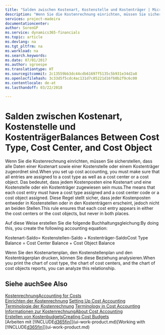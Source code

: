 ```yaml
---
title: "Salden zwischen Kostenart, Kostenstelle und Kostenträger | Microsoft Docs"
description: "Wenn Sie die Kostenrechnung einrichten, müssen Sie sicherstellen, dass alle Daten einer Kostenart sowie einer Kostenstelle oder einem Kostenträger zugeordnet sind. Das bedeutet, dass jedem Kostenposten eine Kostenart und eine Kostenstelle oder ein Kostenträger zugewiesen sein muss. Diese Regel stellt sicher, dass jeder Kostenposten entweder in Kostenstellen oder in den Kostenträgern erscheint, jedoch nicht an beiden Stellen."
services: project-madeira
documentationcenter: 
author: SorenGP
ms.service: dynamics365-financials
ms.topic: article
ms.devlang: na
ms.tgt_pltfrm: na
ms.workload: na
ms.search.keywords: 
ms.date: 07/01/2017
ms.author: sgroespe
ms.translationtype: HT
ms.sourcegitcommit: 2c13559bb3dc44cdb61697f5135c5b931e34d2a8
ms.openlocfilehash: 3c33d5f5cdc4ac131d7c85221d16f60b2f9c6c00
ms.contentlocale: de-at
ms.lasthandoff: 03/22/2018

---
```

# <a name="balances-between-cost-type-cost-center-and-cost-object"></a><span data-ttu-id="540e6-105">Salden zwischen Kostenart, Kostenstelle und Kostenträger</span><span class="sxs-lookup"><span data-stu-id="540e6-105">Balances Between Cost Type, Cost Center, and Cost Object</span></span>
<span data-ttu-id="540e6-106">Wenn Sie die Kostenrechnung einrichten, müssen Sie sicherstellen, dass alle Daten einer Kostenart sowie einer Kostenstelle oder einem Kostenträger zugeordnet sind.</span><span class="sxs-lookup"><span data-stu-id="540e6-106">When you set up cost accounting, you must make sure that all entries are assigned to a cost type as well as a cost center or a cost object.</span></span> <span data-ttu-id="540e6-107">Das bedeutet, dass jedem Kostenposten eine Kostenart und eine Kostenstelle oder ein Kostenträger zugewiesen sein muss.</span><span class="sxs-lookup"><span data-stu-id="540e6-107">The means that each cost entry must have a cost type assigned and a cost center code or a cost object assigned.</span></span> <span data-ttu-id="540e6-108">Diese Regel stellt sicher, dass jeder Kostenposten entweder in Kostenstellen oder in den Kostenträgern erscheint, jedoch nicht an beiden Stellen.</span><span class="sxs-lookup"><span data-stu-id="540e6-108">This rule ensures that each cost entry appears in either the cost centers or the cost objects, but never in both places.</span></span>  

 <span data-ttu-id="540e6-109">Auf diese Weise erstellen Sie die folgende Buchhaltungsgleichung:</span><span class="sxs-lookup"><span data-stu-id="540e6-109">By doing this, you create the following accounting equation:</span></span>  

 <span data-ttu-id="540e6-110">Kostenart-Saldo= Kostenstellen-Saldo + Kostenträger-Saldo</span><span class="sxs-lookup"><span data-stu-id="540e6-110">Cost Type Balance = Cost Center Balance + Cost Object Balance</span></span>  

 <span data-ttu-id="540e6-111">Wenn Sie den Kostenartenplan, den Kostenstellenplan und den Kostenträgerplan drucken, können Sie diese Beziehung analysieren.</span><span class="sxs-lookup"><span data-stu-id="540e6-111">When you print the chart of cost type, the chart of cost centers, and the chart of cost objects reports, you can analyze this relationship.</span></span>  

## <a name="see-also"></a><span data-ttu-id="540e6-112">Siehe auch</span><span class="sxs-lookup"><span data-stu-id="540e6-112">See Also</span></span>  
[<span data-ttu-id="540e6-113">Kostenrechnung</span><span class="sxs-lookup"><span data-stu-id="540e6-113">Accounting for Costs</span></span>](finance-manage-cost-accounting.md)  
 <span data-ttu-id="540e6-114">[Einrichten der Kostenrechnung](finance-set-up-cost-accounting.md) </span><span class="sxs-lookup"><span data-stu-id="540e6-114">[Setting Up Cost Accounting](finance-set-up-cost-accounting.md) </span></span>  
 <span data-ttu-id="540e6-115">[Terminologie der Kostenrechnung](finance-terminology-in-cost-accounting.md) </span><span class="sxs-lookup"><span data-stu-id="540e6-115">[Terminology in Cost Accounting](finance-terminology-in-cost-accounting.md) </span></span>  
 [<span data-ttu-id="540e6-116">Informationen zur Kostenrechnung</span><span class="sxs-lookup"><span data-stu-id="540e6-116">About Cost Accounting</span></span>](finance-about-cost-accounting.md)  
 [<span data-ttu-id="540e6-117">Erstellen von Kostenbudgets</span><span class="sxs-lookup"><span data-stu-id="540e6-117">Creating Cost Budgets</span></span>](finance-create-cost-budgets.md)  
 <span data-ttu-id="540e6-118">[Arbeiten mit [!INCLUDE[d365fin](includes/d365fin_md.md)]](ui-work-product.md)</span><span class="sxs-lookup"><span data-stu-id="540e6-118">[Working with [!INCLUDE[d365fin](includes/d365fin_md.md)]](ui-work-product.md)</span></span>

